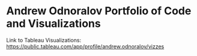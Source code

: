 # Andrew Odnoralov Portfolio of Code and Visualizations


Link to Tableau Visualizations:
https://public.tableau.com/app/profile/andrew.odnoralov/vizzes

